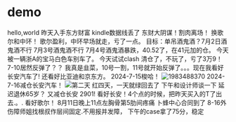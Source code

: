 # demo
hello,world
昨天入手东方财富
kindle数据线丢了
东财大阴谋！割肉离场！
换歌尔和中环！
歌尔盈利，中环早场就走，亏了一点。
目标：单吊酒鬼酒？7月2日酒鬼酒不行
7月3号酒鬼酒不行
7月4号酒鬼酒暴跌，40.52了，在41元加的仓。
今天被一辆浙A的宝马白色车别车了。
今天试试clash
清仓了，不玩了，亏了3万9！
7-10居然反弹了？？
我真是韭菜，10号一割，11号就开始反弹了。。。现在我看好长安汽车了!
还看好比亚迪和京东方。
2024-7-15梭哈！
![1983488370](https://github.com/user-attachments/assets/b8c0c2cf-be1d-43d2-ad55-640a1ada59c8)
2024-7-16减仓长安汽车！
![第二天](https://github.com/user-attachments/assets/cc1f8c71-c688-4b82-80e5-7af8451cf12e)
红四天，一天就绿回去了
下午和设计师谈一下
延迟退休65岁？
又减仓长安
2901!
看好长安！4个点的时候，把昨天买入的T了出去.。.
看好歌尔！
8月11日晚上11点左胸骨第5肋间疼痛
卜蜂中心合同到了
8-16外伤障师姐找根叔作层间固定.不用报并发障，
下午的case拿了75分，稳定

